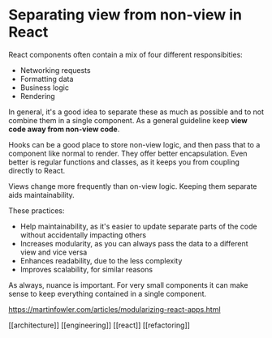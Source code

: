 # Separating view from non-view in React

React components often contain a mix of four different responsibities:
- Networking requests
- Formatting data
- Business logic
- Rendering

In general, it's a good idea to separate these as much as possible and to not combine them in a single component. As a general guideline keep **view code away from non-view code**.

Hooks can be a good place to store non-view logic, and then pass that to a component like normal to render. They offer better encapsulation. Even better is regular functions and classes, as it keeps you from coupling directly to React.

Views change more frequently than on-view logic. Keeping them separate aids maintainability.

These practices:
- Help maintainability, as it's easier to update separate parts of the code without accidentally impacting others
- Increases modularity, as you can always pass the data to a different view and vice versa
- Enhances readability, due to the less complexity
- Improves scalability, for similar reasons

As always, nuance is important. For very small components it can make sense to keep everything contained in a single component.

https://martinfowler.com/articles/modularizing-react-apps.html

[[architecture]]
[[engineering]]
[[react]]
[[refactoring]]